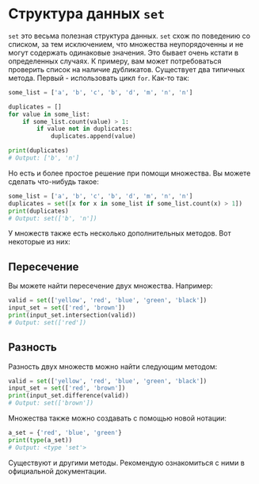 # Структура данных `set`

`set` это весьма полезная структура данных. `set` схож по поведению
со списком, за тем исключением, что множества неупорядоченны и не могут
содержать одинаковые значения. Это бывает очень кстати в определенных случаях.
К примеру, вам может потребоваться проверить список на наличие дубликатов.
Существует два типичных метода. Первый - использовать цикл `for`. Как-то так:

```python
some_list = ['a', 'b', 'c', 'b', 'd', 'm', 'n', 'n']

duplicates = []
for value in some_list:
    if some_list.count(value) > 1:
        if value not in duplicates:
            duplicates.append(value)

print(duplicates)
# Output: ['b', 'n']
```

Но есть и более простое решение при помощи множества. Вы можете сделать
что-нибудь такое:

```python
some_list = ['a', 'b', 'c', 'b', 'd', 'm', 'n', 'n']
duplicates = set([x for x in some_list if some_list.count(x) > 1])
print(duplicates)
# Output: set(['b', 'n'])
```

У множеств также есть несколько дополнительных методов. Вот некоторые
из них:

## Пересечение

Вы можете найти пересечение двух множества. Например:

```python
valid = set(['yellow', 'red', 'blue', 'green', 'black'])
input_set = set(['red', 'brown'])
print(input_set.intersection(valid))
# Output: set(['red'])
```

## Разность

Разность двух множеств можно найти следующим методом:

```python
valid = set(['yellow', 'red', 'blue', 'green', 'black'])
input_set = set(['red', 'brown'])
print(input_set.difference(valid))
# Output: set(['brown'])
```

Множества также можно создавать с помощью новой нотации:

```python
a_set = {'red', 'blue', 'green'}
print(type(a_set))
# Output: <type 'set'>
```

Существуют и другими методы. Рекомендую ознакомиться с ними в официальной
документации.
